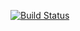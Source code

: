 [![Build Status](https://travis-ci.org/rubenvp8510/websocket-client.svg?branch=master)](https://travis-ci.org/rubenvp8510/websocket-client)